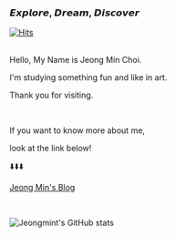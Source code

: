 ### 𝙀𝙭𝙥𝙡𝙤𝙧𝙚, 𝘿𝙧𝙚𝙖𝙢, 𝘿𝙞𝙨𝙘𝙤𝙫𝙚𝙧
[![Hits](https://hits.seeyoufarm.com/api/count/incr/badge.svg?url=https%3A%2F%2Fgithub.com%2Fjeongmint&count_bg=%2363F2BE&title_bg=%235D776E&icon=github.svg&icon_color=%23FFFFFF&title=hits&edge_flat=false)](https://hits.seeyoufarm.com)

<br/>
Hello, My Name is Jeong Min Choi.

I'm studying something fun and like in art.

Thank you for visiting.

<br/>

If you want to know more about me,

look at the link below!

⬇️⬇️⬇️

[Jeong Min's Blog](https://jeongmint.github.io)

<br/>

![Jeongmint's GitHub stats](https://github-readme-stats.vercel.app/api?username=jeongmint&show_icons=true&theme=gotham)

<!--
**jeongmint/jeongmint** is a ✨ _special_ ✨ repository because its `README.md` (this file) appears on your GitHub profile.

Here are some ideas to get you started:

- 🔭 I’m currently working on ...
- 🌱 I’m currently learning ...
- 👯 I’m looking to collaborate on ...
- 🤔 I’m looking for help with ...
- 💬 Ask me about ...
- 📫 How to reach me: ...
- 😄 Pronouns: ...
- ⚡ Fun fact: ...
-->
